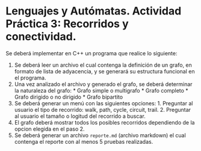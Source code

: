 # Lenguajes y Autómatas. Actividad Práctica 3: Recorridos y conectividad.


Se deberá implementar en C++ un programa que realice lo siguiente:

  1. Se deberá leer un archivo el cual contenga la definición de un grafo, en formato de lista de adyacencia, y se generará su estructura funcional en el programa.
  2. Una vez analizado el archivo y generado el grafo, se deberá determinar la naturaleza del grafo:
    * Grafo simple o multigrafo
    * Grafo completo
    * Grafo dirigido o no dirigido
    * Grafo bipartito
  2. Se deberá generar un menú con las siguientes opciones:
    1. Preguntar al usuario el tipo de recorrido: walk, path, cycle, circuit, trail.
    2. Preguntar al usuario el tamaño o logitud del recorrido a buscar.
  3. El grafo deberá mostrar todos los posibles recorridos dependiendo de la opcion elegida en el paso 2.
  4. Se deberá generar un archivo `reporte.md` (archivo markdown) el cual contenga el reporte con al menos 5 pruebas realizadas.
